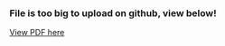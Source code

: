 ### File is too big to upload on github, view below! 

[View PDF here](https://drive.google.com/file/d/16JPNkIXPbLMcVSYVgmBkcOVIyp2o89u_/view?usp=sharing)
